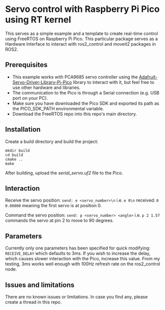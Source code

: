 # Servo control with Raspberry Pi Pico using RT kernel
This serves as a simple example and a template to create real-time control using FreeRTOS on Raspberry Pi Pico. This particular package serves as a Hardware Interface to interact with ros2_control and moveit2 packages in ROS2.
## Prerequisites
- This example works with PCA9685 servo controller using the [Adafruit-Servo-Driver-Library-Pi-Pico](https://github.com/grzesiek2201/Adafruit-Servo-Driver-Library-Pi-Pico) library to interact with it, but feel free to use other hardware and libraries.
- The communication to the Pico is through a Serial connection (e.g. USB port on your PC).
- Make sure you have downloaded the Pico SDK and exported its path as the PICO_SDK_PATH environmental variable.
- Download the FreeRTOS repo into this repo's main directory.
## Installation
Create a build directory and build the project:
```
mkdir build
cd build
cmake ..
make
```
After building, upload the <i>serial_servo.uf2</i> file to the Pico.

## Interaction
Receive the servo position:
``
send: e <servo_number>\n
``
i.e.
``
e 0\n
``
received:
``
0 0.00000
`` 
meaning the first servo is at position 0.

Command the servo position:
``
send: p <servo_number> <angle>
``
i.e.
``
p 2 1.57
``
commands the servo at pin 2 to move to 90 degrees.

## Parameters
Currently only one parameters has been specified for quick modifying:
``
RECEIVE_DELAY
``
which defaults to 3ms. If you wish to increase the delay, which causes slower interaction with the Pico, increase this value. From my testing, 3ms works well enough with 100Hz refresh rate on the ros2_control node.

## Issues and limitations
There are no known issues or limitations. In case you find any, please create a thread in this repo.


